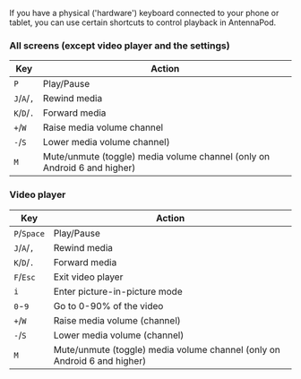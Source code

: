 If you have a physical ('hardware') keyboard connected to your phone or tablet, you can use certain shortcuts to control playback in AntennaPod.

### All screens (except video player and the settings)

| Key | Action |
| --- | --- |
|`P` | Play/Pause|
| `J`/`A`/`,` | Rewind media |
| `K`/`D`/`.` | Forward media |
| `+`/`W` | Raise media volume channel |
| `-`/`S` | Lower media volume channel) |
| `M` | Mute/unmute (toggle) media volume channel (only on Android 6 and higher) |

### Video player

| Key | Action |
| --- | --- |
| `P`/`Space` | Play/Pause |
| `J`/`A`/`,` | Rewind media |
| `K`/`D`/`.` | Forward media |
| `F`/`Esc` | Exit video player |
| `i` | Enter picture-in-picture mode |
| `0`-`9` | Go to 0-90% of the video |
| `+`/`W` | Raise media volume (channel) |
| `-`/`S` | Lower media volume (channel) |
| `M` | Mute/unmute (toggle) media volume channel (only on Android 6 and higher) |
